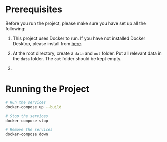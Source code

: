 # Prerequisites

Before you run the project, please make sure you have set up all the following:

1.  This project uses Docker to run. If you have not installed Docker Desktop, please install from [here](https://www.docker.com/products/docker-desktop/).

2.  At the root directory, create a `data` and `out` folder. Put all relevant data in the `data` folder. The `out` folder should be kept empty.
3.

# Running the Project

```bash
# Run the services
docker-compose up --build

# Stop the services
docker-compose stop

# Remove the services
docker-compose down
```
